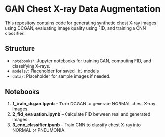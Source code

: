 # GAN Chest X-ray Data Augmentation

This repository contains code for generating synthetic chest X-ray images using DCGAN, evaluating image quality using FID, and training a CNN classifier.

## Structure

- `notebooks/`: Jupyter notebooks for training GAN, computing FID, and classifying X-rays.
- `models/`: Placeholder for saved `.h5` models.
- `data/`: Placeholder for sample images if needed.

## Notebooks

1. **1_train_dcgan.ipynb** – Train DCGAN to generate NORMAL chest X-ray images.
2. **2_fid_evaluation.ipynb** – Calculate FID between real and generated images.
3. **3_cnn_classifier.ipynb** – Train CNN to classify chest X-ray into NORMAL or PNEUMONIA.
